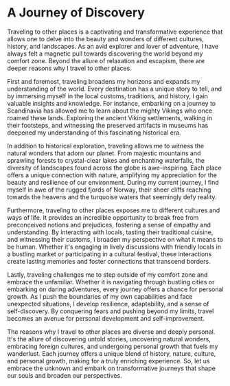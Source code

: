 # A Journey of Discovery

Traveling to other places is a captivating and transformative experience that allows one to delve into the beauty and
wonders of different cultures, history, and landscapes. As an avid explorer and lover of adventure, I have always felt a
magnetic pull towards discovering the world beyond my comfort zone. Beyond the allure of relaxation and escapism, there
are deeper reasons why I travel to other places.

First and foremost, traveling broadens my horizons and expands my understanding of the world. Every destination has a
unique story to tell, and by immersing myself in the local customs, traditions, and history, I gain valuable insights
and knowledge. For instance, embarking on a journey to Scandinavia has allowed me to learn about the mighty Vikings who
once roamed these lands. Exploring the ancient Viking settlements, walking in their footsteps, and witnessing the
preserved artifacts in museums has deepened my understanding of this fascinating historical era.

In addition to historical exploration, traveling allows me to witness the natural wonders that adorn our planet. From
majestic mountains and sprawling forests to crystal-clear lakes and enchanting waterfalls, the diversity of landscapes
found across the globe is awe-inspiring. Each place offers a unique connection with nature, amplifying my appreciation
for the beauty and resilience of our environment. During my current journey, I find myself in awe of the rugged fjords
of Norway, their sheer cliffs reaching towards the heavens and the turquoise waters that seemingly defy reality.

Furthermore, traveling to other places exposes me to different cultures and ways of life. It provides an incredible
opportunity to break free from preconceived notions and prejudices, fostering a sense of empathy and understanding. By
interacting with locals, tasting their traditional cuisine, and witnessing their customs, I broaden my perspective on
what it means to be human. Whether it's engaging in lively discussions with friendly locals in a bustling market or
participating in a cultural festival, these interactions create lasting memories and foster connections that transcend
borders.

Lastly, traveling challenges me to step outside of my comfort zone and embrace the unfamiliar. Whether it is navigating
through bustling cities or embarking on daring adventures, every journey offers a chance for personal growth. As I push
the boundaries of my own capabilities and face unexpected situations, I develop resilience, adaptability, and a sense of
self-discovery. By conquering fears and pushing beyond my limits, travel becomes an avenue for personal development and
self-improvement.

The reasons why I travel to other places are diverse and deeply personal. It's the allure of discovering
untold stories, uncovering natural wonders, embracing foreign cultures, and undergoing personal growth that fuels my
wanderlust. Each journey offers a unique blend of history, nature, culture, and personal growth, making for a truly
enriching experience. So, let us embrace the unknown and embark on transformative journeys that shape our souls and
broaden our perspectives.